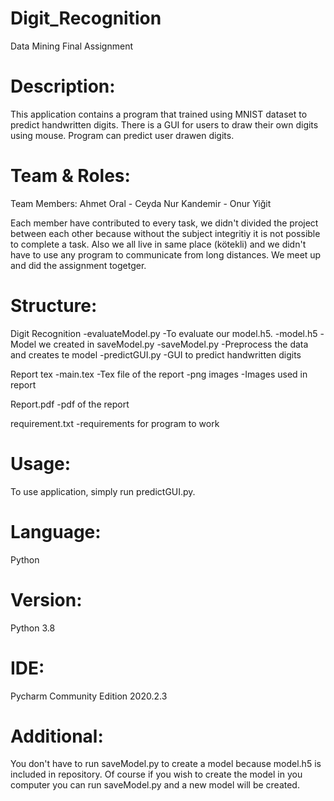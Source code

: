 # Digit_Recognition
Data Mining Final Assignment

# Description:
This application contains a program that trained using MNIST dataset to predict handwritten digits. There is a GUI for users to draw their own digits using mouse. Program can predict user drawen digits.

# Team & Roles:
  Team Members: Ahmet Oral - Ceyda Nur Kandemir - Onur Yiğit
  
  Each member have contributed to every task, we didn't divided the project between each other because without the subject integritiy it is not possible to complete a task. Also we all live in same place (kötekli) and we didn't have to use any program to communicate from long distances. We meet up and did the assignment togetger.
  
# Structure:
Digit Recognition
  -evaluateModel.py  -To evaluate our model.h5.
  -model.h5          -Model we created in saveModel.py
  -saveModel.py      -Preprocess the data and creates te model
  -predictGUI.py     -GUI to predict handwritten digits

Report tex
  -main.tex          -Tex file of the report
  -png images        -Images used in report

Report.pdf           -pdf of the report

requirement.txt      -requirements for program to work

# Usage:
  To use application, simply run predictGUI.py.
  
# Language: 
  Python

# Version:
  Python 3.8

# IDE:
Pycharm Community Edition 2020.2.3

# Additional:
  You don't have to run saveModel.py to create a model because model.h5 is included in repository. Of course if you wish to create the model in you computer you can run saveModel.py and a new model will be created.
